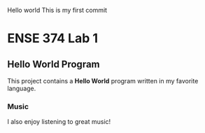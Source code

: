 Hello world
This is my first commit
# ENSE 374 Lab 1
## Hello World Program
This project contains a **Hello World** program written in my favorite language.

### Music
I also enjoy listening to great music!
